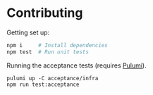 # Contributing

Getting set up:

```sh
npm i     # Install dependencies
npm test  # Run unit tests
```

Running the acceptance tests (requires [Pulumi](https://www.pulumi.com/)).

```
pulumi up -C acceptance/infra
npm run test:acceptance
```
